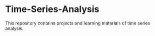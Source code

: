 # Time-Series-Analysis
This repository contains projects and learning materials of time series analysis.
